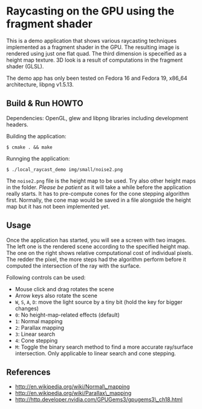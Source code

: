Raycasting on the GPU using the fragment shader
===============================================

This is a demo application that shows various raycasting techniques
implemented as a fragment shader in the GPU.
The resulting image is rendered using just one flat quad.
The third dimension is speceified as a height map texture.
3D look is a result of computations in the fragment shader (GLSL).

The demo app has only been tested on Fedora 16 and Fedora 19, x86\_64 architecture,
libpng v1.5.13.

Build & Run HOWTO
-----------------

Dependencies: OpenGL, glew and libpng libraries including development headers.

Building the application:

    $ cmake . && make

Runnging the application:

    $ ./local_raycast_demo img/small/noise2.png

The `noise2.png` file is the height map to be used. Try also other height maps in the folder.
*Please be patient* as it will take a while before the application really starts.
It has to pre-compute cones for the cone stepping algorithm first.
Normally, the cone map would be saved in a file alongside the height map
but it has not been implemented yet.

Usage
-----

Once the application has started, you will see a screen with two images.
The left one is the rendered scene according to the specified height map.
The one on the right shows relative computational cost of individual pixels.
The redder the pixel, the more steps had the algorithm perform before
it computed the intersection of the ray with the surface.

Following controls can be used:

 * Mouse click and drag rotates the scene
 * Arrow keys also rotate the scene
 * `W`, `S`, `A`, `D`: move the light source by a tiny bit (hold the key for bigger changes)
 * `0`: No height-map-related effects (default)
 * `1`: Normal mapping
 * `2`: Parallax mapping
 * `3`: Linear search
 * `4`: Cone stepping
 * `M`: Toggle the binary search method to find a more accurate ray/surface intersection. Only applicable to linear search and cone stepping.

References
----------

 * http://en.wikipedia.org/wiki/Normal\_mapping
 * http://en.wikipedia.org/wiki/Parallax\_mapping
 * http://http.developer.nvidia.com/GPUGems3/gpugems3\_ch18.html
